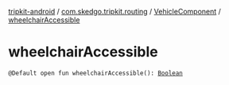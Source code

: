 [tripkit-android](../../index.md) / [com.skedgo.tripkit.routing](../index.md) / [VehicleComponent](index.md) / [wheelchairAccessible](./wheelchair-accessible.md)

# wheelchairAccessible

`@Default open fun wheelchairAccessible(): `[`Boolean`](https://kotlinlang.org/api/latest/jvm/stdlib/kotlin/-boolean/index.html)